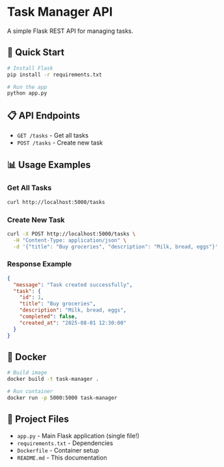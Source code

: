 # Task Manager API

A simple Flask REST API for managing tasks.

## 🚀 Quick Start

```bash
# Install Flask
pip install -r requirements.txt

# Run the app
python app.py
```

## 📋 API Endpoints

- `GET /tasks` - Get all tasks
- `POST /tasks` - Create new task

## 📊 Usage Examples

### Get All Tasks
```bash
curl http://localhost:5000/tasks
```

### Create New Task
```bash
curl -X POST http://localhost:5000/tasks \
  -H "Content-Type: application/json" \
  -d '{"title": "Buy groceries", "description": "Milk, bread, eggs"}'
```

### Response Example
```json
{
  "message": "Task created successfully",
  "task": {
    "id": 1,
    "title": "Buy groceries",
    "description": "Milk, bread, eggs",
    "completed": false,
    "created_at": "2025-08-01 12:30:00"
  }
}
```

## 🐳 Docker

```bash
# Build image
docker build -t task-manager .

# Run container
docker run -p 5000:5000 task-manager
```

## 📁 Project Files

- `app.py` - Main Flask application (single file!)
- `requirements.txt` - Dependencies
- `Dockerfile` - Container setup
- `README.md` - This documentation